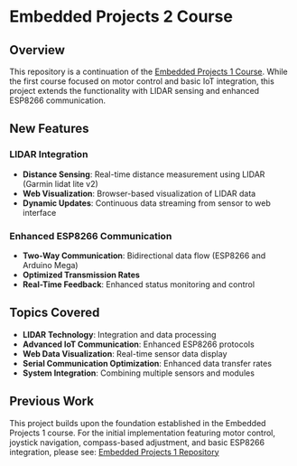 # Embedded Projects 2 Course

## Overview
This repository is a continuation of the [Embedded Projects 1 Course](https://github.com/PavelKudelko/embedded_projects1_course). While the first course focused on motor control and basic IoT integration, this project extends the functionality with LIDAR sensing and enhanced ESP8266 communication.

## New Features

### LIDAR Integration
* **Distance Sensing**: Real-time distance measurement using LIDAR (Garmin lidat lite v2)
* **Web Visualization**: Browser-based visualization of LIDAR data
* **Dynamic Updates**: Continuous data streaming from sensor to web interface

### Enhanced ESP8266 Communication
* **Two-Way Communication**: Bidirectional data flow (ESP8266 and Arduino Mega)
* **Optimized Transmission Rates**
* **Real-Time Feedback**: Enhanced status monitoring and control

## Topics Covered
* **LIDAR Technology**: Integration and data processing
* **Advanced IoT Communication**: Enhanced ESP8266 protocols
* **Web Data Visualization**: Real-time sensor data display
* **Serial Communication Optimization**: Enhanced data transfer rates
* **System Integration**: Combining multiple sensors and modules

## Previous Work
This project builds upon the foundation established in the Embedded Projects 1 course. For the initial implementation featuring motor control, joystick navigation, compass-based adjustment, and basic ESP8266 integration, please see:
[Embedded Projects 1 Repository](https://github.com/PavelKudelko/embedded_projects1_course)

